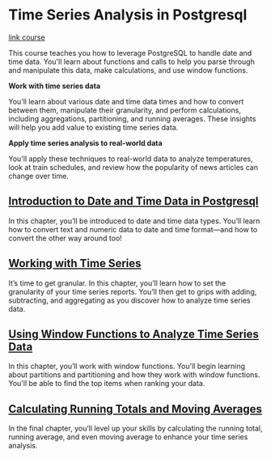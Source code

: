 # Time Series Analysis in Postgresql

[link course](https://app.datacamp.com/learn/courses/time-series-analysis-in-postgresql)

This course teaches you how to leverage PostgreSQL to handle date and time data. You'll learn about functions and calls to help you parse through and manipulate this data, make calculations, and use window functions.

**Work with time series data**

You’ll learn about various date and time data times and how to convert between them, manipulate their granularity, and perform calculations, including aggregations, partitioning, and running averages. These insights will help you add value to existing time series data.

**Apply time series analysis to real-world data**

You'll apply these techniques to real-world data to analyze temperatures, look at train schedules, and review how the popularity of news articles can change over time.


## [Introduction to Date and Time Data in Postgresql](./01_introduction_to_date_nad_time_data_in_postgresql/)

In this chapter, you’ll be introduced to date and time data types. You’ll learn how to convert text and numeric data to date and time format—and how to convert the other way around too! 

## [Working with Time Series](./02_working_with_time_series/)

It’s time to get granular. In this chapter, you’ll learn how to set the granularity of your time series reports. You’ll then get to grips with adding, subtracting, and aggregating as you discover how to analyze time series data. 


## [Using Window Functions to Analyze Time Series Data](./03_using_window_functions_to_analyze_time_series_data/)

In this chapter, you’ll work with window functions. You'll begin learning about partitions and partitioning and how they work with window functions. You'll be able to find the top items when ranking your data. 

## [Calculating Running Totals and Moving Averages](./04_calculating_running_totals_and_moving_averages/)

In the final chapter, you’ll level up your skills by calculating the running total, running average, and even moving average to enhance your time series analysis. 
